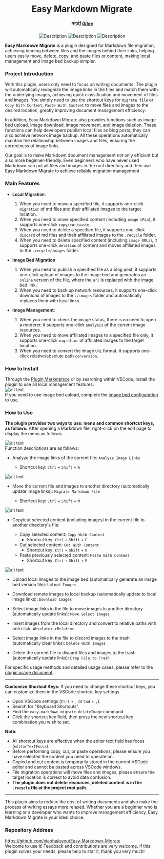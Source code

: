 
<div align="center" style="font-size: 1em;"><h1><strong>Easy Markdown Migrate</strong></h1></div>
<div align="center" ><h5><strong>中文</strong>| <a href="https://gitee.com/lilhah/easy-markdown-migrate"><strong>Gitee</strong> </a><h5></div>   

<p align="center" style="margin-top: 10px;">
  <img src="https://img.shields.io/badge/code_style-standard-brightgreen.svg?style=flat-square)](https://standardjs.com" alt="Description">
  <img src="https://img.shields.io/github/license/xiaohajiayou/Easy-Markdown-Migrate" alt="Description">
  <img src="https://img.shields.io/visual-studio-marketplace/stars/Hacode.easy-markdown-migrate?color=%23FFA500%20" alt="Description">
</p>

**Easy Markdown Migrate** is a plugin designed for Markdown file migration, achieving binding between files and the images behind their links, helping users easily move, delete, copy, and paste files or content, making local management and image bed backup simpler.  

### Project Introduction  

With this plugin, users only need to focus on writing documents. The plugin will automatically recognize the image links in the files and match them with the underlying images, achieving quick classification and movement of files and images. You simply need to use the shortcut keys for `migrate file` or `Copy With Content`, `Paste With Content` to move files and images to the desired location, greatly improving document management efficiency.  

In addition, Easy Markdown Migrate also provides functions such as image bed upload, image download, image movement, and image deletion. These functions can help developers publish local files as blog posts; they can also achieve network image backup. All these operations automatically maintain the relationship between images and files, ensuring the correctness of image links.  

Our goal is to make Markdown document management not only efficient but also more beginner-friendly. Even beginners who have never used Markdown can put all files and images in the root directory and then use Easy Markdown Migrate to achieve reliable migration management.  

### Main Features  

*   **Local Migration**:  
    
    1.  When you need to move a specified file, it supports one-click `migration` of md files and their affiliated images to the target location.  
    2.  When you need to move specified content (including `image URLs`), it supports one-click `copy/cut/paste`.  
    3.  When you need to delete a specified file, it supports one-click `discard` of md files and their affiliated images to the `.recycle` folder.  
    4.  When you need to delete specified content (including `image URLs`), it supports one-click `deletion` of content and moves affiliated images to the `.recycle/images` folder.  
*   **Image Bed Migration**:  
    
    1.  When you need to publish a specified file as a blog post, it supports one-click upload of images to the image bed and generates an `online` version of the file, where the `url` is replaced with the image bed link.    
    2.  When you need to back up network resources, it supports one-click download of images to the `./images` folder and automatically replaces them with local links.  
*   **Image Management**:
    1.  When you need to check the image status, there is no need to open a renderer; it supports one-click `analysis` of the current image resources.  
    2.  When you need to move affiliated images to a specified file only, it supports one-click `migration` of affiliated images to the target location.  
    3.  When you need to convert the image `URL` format, it supports one-click relative/absolute path `conversion`.   

### How to Install

Through the [Plugin Marketplace](https://marketplace.visualstudio.com/vscode) or by searching within VSCode, install the plugin to use all local management features.     
![alt text](https://raw.githubusercontent.com/xiaohajiayou/imagesBed/main/test/en_migrate-read-me/image-13.png)  
If you need to use image bed upload, complete the [image bed configuration](https://github.com/xiaohajiayou/Easy-Markdown-Migrate/wiki) to use.    

### How to Use

**The plugin provides two ways to use: menu and common shortcut keys, as follows:** After opening a Markdown file, right-click on the edit page to display the menu as follows:   

![alt text](https://raw.githubusercontent.com/xiaohajiayou/imagesBed/main/test/easy-markdown-migrate/image-14.png)  
Function descriptions are as follows:  

*   Analyze the image links of the current file: `Analyze Image Links`  
    
    *   Shortcut key: `Ctrl` + `Shift` + `A`
    
![alt text](https://raw.githubusercontent.com/xiaohajiayou/imagesBed/main/test/easy-markdown-migrate/analyse.gif)       
    
*   Move the current file and images to another directory (automatically update image links): `Migrate Markdown File`  
    
    *   Shortcut key: `Ctrl` + `Shift` + `M`  
    
![alt text](https://raw.githubusercontent.com/xiaohajiayou/imagesBed/main/test/easy-markdown-migrate/migrate.gif)    
    
*   Copy/cut selected content (including images) in the current file to another directory's file:  
    
    *   Copy selected content: `Copy With Content`  
        *   Shortcut key: `Ctrl` + `Shift` + `C`  
    *   Cut selected content: `Cut With Content`  
        *   Shortcut key: `Ctrl` + `Shift` + `X`  
    *   Paste previously selected content: `Paste With Content`  
        *   Shortcut key: `Ctrl` + `Shift` + `V`  
    
![alt text](https://raw.githubusercontent.com/xiaohajiayou/imagesBed/main/test/easy-markdown-migrate/copy.gif)    
    

*   Upload local images to the image bed (automatically generate an image bed version file): `Upload Images`  
*   Download remote images to local backup (automatically update to local image links): `Download Images`  

*   Select image links in the file to move images to another directory (automatically update links): `Move Select Images`  
*   Insert images from the local directory and convert to relative paths with one click: `Absolute<->Relative`  

*   Select image links in the file to discard images to the trash (automatically clear links): `Delete With Images`  
*   Delete the current file to discard files and images to the trash (automatically update links): `Drop File to Trash`  

For specific usage methods and detailed usage cases, please refer to the [plugin usage document](https://github.com/xiaohajiayou/Easy-Markdown-Migrate/wiki).  

* * *

**Customize Shortcut Keys:** If you need to change these shortcut keys, you can customize them in the VSCode shortcut key settings.  

*   Open VSCode settings (`Ctrl` + `,` or `Cmd` + `,`).
*   Search for "Keyboard Shortcuts".
*   Find the `easy-markdown-migrate.deleteImage` command.
*   Click the shortcut key field, then press the new shortcut key combination you wish to set.

**Note:**

*   All shortcut keys are effective when the editor text field has focus (`editorTextFocus`).
*   Before performing copy, cut, or paste operations, please ensure you have selected the content you need to operate on.
*   Copied and cut content is temporarily stored in the current VSCode editor and cannot be pasted across VSCode windows.
*   File migration operations will move files and images, please ensure the target location is correct to avoid data confusion.
*   **The plugin does not delete resources, deleted content is in the `.recycle` file at the project root path**.

* * *

This plugin aims to reduce the cost of writing documents and also make the process of writing essays more relaxed. Whether you are a beginner who is learning or a developer who wants to improve management efficiency, Easy Markdown Migrate is your ideal choice.

### Repository Address

https://github.com/xiaohajiayou/Easy-Markdown-Migrate    
Welcome to use it! Feedback and contributions are very welcome. If this plugin solves your needs, please help to star it, thank you very much!  